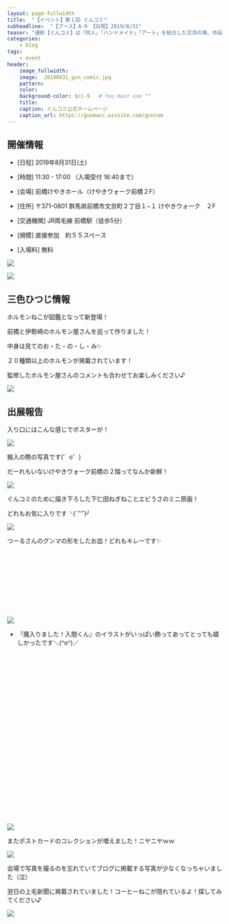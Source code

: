 ```yaml
---
layout: page-fullwidth
title:  "【イベント】第１回 ぐんコミ"
subheadline:  "【ブース】A-9 【日程】2019/8/31"
teaser: "通称【ぐんコミ】は「同人」「ハンドメイド」「アート」を総合した交流の場、作品を発表・販売する展示即売会です。​"
categories:
    - blog
tags:
    - event
header:
    image_fullwidth:
    image:  20190831_gun_comic.jpg
    pattern:
    color:
    background-color: $ci-9   # You must use ""
    title:
    caption: ぐんコミ公式ホームページ
    caption_url: https://gunmacc.wixsite.com/guncom
---
```


## 開催情報

* [日程] 2019年8月31日(土) 

* [時間] 11:30 - 17:00 （入場受付 16:40まで）

* [会場] 前橋けやきホール（けやきウォーク前橋２F）

* [住所] 〒371-0801 群馬県前橋市文京町２丁目１−１ けやきウォーク　２F

* [交通機関] JR両毛線 前橋駅（徒歩5分）

* [規模] 直接参加　約５５スペース

* [入場料] 無料

![](https://lh3.googleusercontent.com/pw/ACtC-3fsGYcx37gGUA4jGVXdigzIIiN7amje4zWJbHduKTYcig4sWivsKyqvzYYiuqUwxqm_ZLREfL_C9gNgu-sgVQOyRImFghlc9vQ_3BNLcHZpNh_i1qA4vb_WU6XXhgVEamVfuwtXfZ60SM7q2efciyeZ=w529-h540-no?authuser=2)

![](https://lh3.googleusercontent.com/pw/ACtC-3ewEb4-zQunq6E8pvkurvFWNtVRzRVJxZesqozRzfsGqgGM1KI-0ndlBzFjczWA-rveW0ej_SJty900173V74JJKNZo2XSIHuqq9AQdtmewMERTLTvG6wrdz_Q0i2JyxE2VUmCG1bQ7LAFKi_NNnpuR=w534-h530-no?authuser=2)

## 三色ひつじ情報

ホルモンねこが図鑑となって新登場！

前橋と伊勢崎のホルモン屋さんを巡って作りました！

中身は見てのお・た・の・し・み✨

２０種類以上のホルモンが掲載されています！

監修したホルモン屋さんのコメントも合わせてお楽しみください♪

![](https://lh3.googleusercontent.com/pw/ACtC-3dcRUKyEvxyaq2O6UxT-p3YH6Y3IYHtDTdk7Xmsw4A6yRQ0hokYMufaZGJlDosrlRbFBUVaf3xj2-HmBoL942L32COmyYdR74_kP9Vr715BmGeKPOW2a7jZZSjjVeJ3SqNFmpvEP-PDXzc52itBRYfT=w525-h531-no?authuser=2)

## 出展報告

入り口にはこんな感じでポスターが！

![](https://lh3.googleusercontent.com/pw/ACtC-3fSqxhHfYEIp8ZtyJpWp5i1Tt7ACDJAiV_edDwLMqePJ5tz-FAgDcnCm7QAhYunUnPnVYc8iDqNgcw6nn4VQ8NZibhg9kCM2Hpn0jHg0FIO3j6uW18U2yWN_6omzLDfEKPCkurWt6HQIcQZ6eBDJjFV=w476-h292-no?authuser=2)

搬入の際の写真です(゜o゜)

だーれもいないけやきウォーク前橋の２階ってなんか新鮮！

![](https://lh3.googleusercontent.com/pw/ACtC-3d9qnQ6guf92So7ECX8OU_CRzWT5Ut9wPhROhL6bPJrj3LgqW2ngfssi2mLZFsVa3Nj2ydQBywHwXppUTjiTv5Y-exEH5I9vC6bvStDWuqj2Xph3UvPKzhsdDHHNdTDyZxZ-6i1LYxQta6v42lPzpOT=w529-h389-no?authuser=2)

ぐんコミのために描き下ろした下仁田ねぎねことエビうさのミニ原画！

どれもお気に入りです╰(*´︶`*)╯

![](https://lh3.googleusercontent.com/pw/ACtC-3d2LjsgH5e1rFqdS9iKyj1ftXfiChr3MuvGnvEEwm6oWe3xTKVF2A-PTv1efo8Xt1X-BHx3OB0DmwP2Vt3Z1GNN5yHtD3UeAC7UxptgK_55fNWmM2JScHm91NxTNt5fwdqUM1QcGVo29RpQRf9Qm51q=w535-h394-no?authuser=2)

つーるさんのグンマの形をしたお皿！どれもキレーです✨

<div class="iframely-embed"><div class="iframely-responsive" style="height: 140px; padding-bottom: 0;"><a href="http://www.toool.info" data-iframely-url="//cdn.iframe.ly/YCx7rhP"></a></div></div><script async src="//cdn.iframe.ly/embed.js" charset="utf-8"></script>

![](https://lh3.googleusercontent.com/pw/ACtC-3fDfDEr6uiOFM7JUT2edGz8AdZPIGjGRKdWWV3u4fyIXSmdKGTU-Gpf9lebwfeZgX13FtSyS0PBU0ZhVNAL7FX_U6LVmuwEZZxsQV5idree_dAEhMTQNt7MkHyZraYeKv9LljmWuhzGMP4gl0ltJ-kg=w532-h395-no?authuser=2)

* 『魔入りました！入間くん』のイラストがいっぱい飾ってあってとっても嬉しかったです＼(^o^)／

<div class="iframely-embed"><div class="iframely-responsive" style="padding-bottom: 52.5%; padding-top: 120px;"><a href="https://www.akitashoten.co.jp/works/irumakun/" data-iframely-url="//cdn.iframe.ly/u7Gs939"></a></div></div><script async src="//cdn.iframe.ly/embed.js" charset="utf-8"></script>

![](https://lh3.googleusercontent.com/pw/ACtC-3feBLSQlRHVGVc0aO63asVt2WCvwdg059fS5TprBjUF0q5uC5wD5wKo9lhIWaFFxVnlIF4v17ClT4u4sAJ5wlB5DU2Avj7KePvSWdvMSMrYwLWmwLdwrqWvBm2jOgXN_OlF-jJ0kV03BjS13PQJGzMb=w534-h393-no?authuser=2)

またポストカードのコレクションが増えました！ニヤニヤｗｗ

![](https://lh3.googleusercontent.com/pw/ACtC-3cJBHuCmLf2pWp-wggmeQd5JrQ8t6M5h4M5SIg3164CJ9yJEBfQRd8Pk0EUAK8JaRauiCZzsnT5T_YXrz_TlYvbtIo7MCTZXbsJGTPUQFd7_slYvBglRkw_81wtGfz3-1AoQH5r5oCeGLm3VPAb6yyX=w529-h396-no?authuser=2)

会場で写真を撮るのを忘れていてブログに掲載する写真が少なくなっちゃいました（泣）

翌日の上毛新聞に掲載されていました！コーヒーねこが隠れているよ！探してみてください♪

![](https://lh3.googleusercontent.com/pw/ACtC-3c27Lm1ZNgQwVAhuN5OoeLLbpdj9q6iAH4fJYypPIfssj9aWoc7OP7VXyD4rH6E23Wd746XDak3RvQkKfd_Q8ev2jDT-ddx7Z8mv0l_twA7Cy0gOJWZsyBl_Z_RIBTspfRXz_j1CWBtVhPcKsWn88g5=w528-h362-no?authuser=2)
